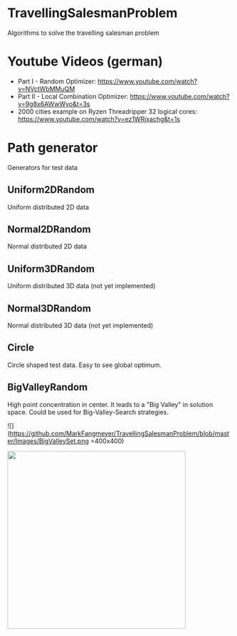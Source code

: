 # TravellingSalesmanProblem
Algorithms to solve the travelling salesman problem

# Youtube Videos (german)
* Part I - Random Optimizer: https://www.youtube.com/watch?v=NVctWbMMuQM
* Part II - Local Combination Optimizer: https://www.youtube.com/watch?v=9g8x6AWwWyo&t=3s
* 2000 cities example on Ryzen Threadripper 32 logical cores: https://www.youtube.com/watch?v=ez1WRjxachg&t=1s

# Path generator
Generators for test data 

## Uniform2DRandom
Uniform distributed 2D data

## Normal2DRandom
Normal distributed 2D data

## Uniform3DRandom
Uniform distributed 3D data (not yet implemented)

## Normal3DRandom
Normal distributed 3D data (not yet implemented)

## Circle
Circle shaped test data. Easy to see global optimum.

## BigValleyRandom
High point concentration in center. It leads to a "Big Valley" in solution space. Could be used for Big-Valley-Search strategies.

![](https://github.com/MarkFangmeyer/TravellingSalesmanProblem/blob/master/Images/BigValleySet.png =400x400)

<img src="https://github.com/MarkFangmeyer/TravellingSalesmanProblem/blob/master/Images/BigValleySet.png" width="400" height="400" />
